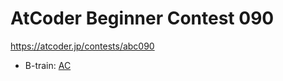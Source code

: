 # AtCoder Beginner Contest 090

https://atcoder.jp/contests/abc090

- B-train: [AC](https://atcoder.jp/contests/abc090/submissions/36163718)
